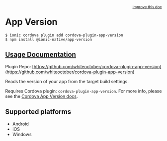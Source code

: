 <a style="float:right;font-size:12px;" href="http://github.com/ionic-team/ionic-native/edit/master/src/@ionic-native/plugins/app-version/index.ts#L1">
  Improve this doc
</a>

# App Version

```
$ ionic cordova plugin add cordova-plugin-app-version
$ npm install @ionic-native/app-version
```

## [Usage Documentation](https://ionicframework.com/docs/native/app-version/)

Plugin Repo: [https://github.com/whiteoctober/cordova-plugin-app-version](https://github.com/whiteoctober/cordova-plugin-app-version)

Reads the version of your app from the target build settings.

Requires Cordova plugin: `cordova-plugin-app-version`. For more info, please see the [Cordova App Version docs](https://github.com/whiteoctober/cordova-plugin-app-version).

## Supported platforms
- Android
- iOS
- Windows



